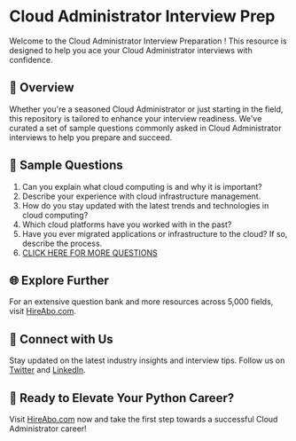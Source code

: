# Cloud Administrator Interview Prep

Welcome to the Cloud Administrator Interview Preparation ! This resource is designed to help you ace your Cloud Administrator interviews with confidence.

## 🚀 Overview

Whether you're a seasoned Cloud Administrator or just starting in the field, this repository is tailored to enhance your interview readiness. We've curated a set of sample questions commonly asked in Cloud Administrator interviews to help you prepare and succeed.

## 📝 Sample Questions

1. Can you explain what cloud computing is and why it is important?
2. Describe your experience with cloud infrastructure management.
3. How do you stay updated with the latest trends and technologies in cloud computing?
4. Which cloud platforms have you worked with in the past?
5. Have you ever migrated applications or infrastructure to the cloud? If so, describe the process.
6. [CLICK HERE FOR MORE QUESTIONS](https://hireabo.com/job/0_4_2/Cloud%20Administrator)

## 🌐 Explore Further

For an extensive question bank and more resources across 5,000 fields, visit [HireAbo.com](https://www.hireabo.com).

## 📱 Connect with Us

Stay updated on the latest industry insights and interview tips. Follow us on [Twitter](https://twitter.com/hireabo) and [LinkedIn](https://www.linkedin.com/in/hire-abo-3609972a8/).

## 🚀 Ready to Elevate Your Python Career?

Visit [HireAbo.com](https://www.hireabo.com) now and take the first step towards a successful Cloud Administrator career!